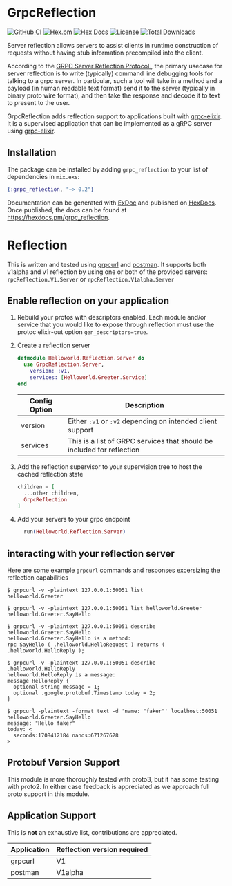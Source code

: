 # GrpcReflection

[![GitHub CI](https://github.com/elixir-grpc/grpc-reflection/actions/workflows/ci.yml/badge.svg)](https://github.com/elixir-grpc/grpc-reflection/actions/workflows/ci.yml)
[![Hex.pm](https://img.shields.io/hexpm/v/grpc_reflection.svg)](https://hex.pm/packages/grpc_reflection)
[![Hex Docs](https://img.shields.io/badge/hex-docs-lightgreen.svg)](https://hexdocs.pm/grpc_reflection/)
[![License](https://img.shields.io/hexpm/l/grpc_reflection.svg)](https://github.com/elixir-grpc/grpc-reflection/blob/main/LICENSE)
[![Total Downloads](https://img.shields.io/hexpm/dt/grpc_reflection.svg)](https://hex.pm/packages/grpc_reflection)

Server reflection allows servers to assist clients in runtime construction of requests without having stub information precompiled into the client.

According to the [GRPC Server Reflection Protocol
](https://github.com/grpc/grpc/blob/master/doc/server-reflection.md), the primary usecase for server reflection is to write (typically) command line debugging tools for talking to a grpc server. In particular, such a tool will take in a method and a payload (in human readable text format) send it to the server (typically in binary proto wire format), and then take the response and decode it to text to present to the user.

GrpcReflection adds reflection support to applications built with [grpc-elixir](https://hex.pm/packages/grpc). It is a supervised application that can be implemented as a gRPC server using [grpc-elixir](https://github.com/elixir-grpc/grpc).

## Installation

The package can be installed by adding `grpc_reflection` to your list of dependencies in `mix.exs`:

```elixir
{:grpc_reflection, "~> 0.2"}
```

Documentation can be generated with [ExDoc](https://github.com/elixir-lang/ex_doc)
and published on [HexDocs](https://hexdocs.pm). Once published, the docs can
be found at <https://hexdocs.pm/grpc_reflection>.

# Reflection

This is written and tested using [grpcurl](https://github.com/fullstorydev/grpcurl) and [postman](https://www.postman.com). It supports both v1alpha and v1 reflection by using one or both of the provided servers: `rpcReflection.V1.Server` or `rpcReflection.V1alpha.Server`

## Enable reflection on your application

1. Rebuild your protos with descriptors enabled. Each module and/or service that you would like to expose through reflection must use the protoc elixir-out option `gen_descriptors=true`.

1. Create a reflection server

   ```elixir
   defmodule Helloworld.Reflection.Server do
     use GrpcReflection.Server,
       version: :v1,
       services: [Helloworld.Greeter.Service]
   end
   ```

   | Config Option | Description                                                            |
   | ------------- | ---------------------------------------------------------------------- |
   | version       | Either `:v1` or `:v2` depending on intended client support             |
   | services      | This is a list of GRPC services that should be included for reflection |

1. Add the reflection supervisor to your supervision tree to host the cached reflection state

   ```elixir
   children = [
     ...other children,
     GrpcReflection
   ]
   ```

1. Add your servers to your grpc endpoint

   ```elixir
     run(Helloworld.Reflection.Server)
   ```

## interacting with your reflection server

Here are some example `grpcurl` commands and responses excersizing the reflection capabilities

```shell
$ grpcurl -v -plaintext 127.0.0.1:50051 list
helloworld.Greeter

$ grpcurl -v -plaintext 127.0.0.1:50051 list helloworld.Greeter
helloworld.Greeter.SayHello

$ grpcurl -v -plaintext 127.0.0.1:50051 describe helloworld.Greeter.SayHello
helloworld.Greeter.SayHello is a method:
rpc SayHello ( .helloworld.HelloRequest ) returns ( .helloworld.HelloReply );

$ grpcurl -v -plaintext 127.0.0.1:50051 describe .helloworld.HelloReply
helloworld.HelloReply is a message:
message HelloReply {
  optional string message = 1;
  optional .google.protobuf.Timestamp today = 2;
}

$ grpcurl -plaintext -format text -d 'name: "faker"' localhost:50051 helloworld.Greeter.SayHello
message: "Hello faker"
today: <
  seconds:1708412184 nanos:671267628
>
```

## Protobuf Version Support

This module is more thoroughly tested with proto3, but it has some testing with proto2. In either case feedback is appreciated as we approach full proto support in this module.

## Application Support

This is **not** an exhaustive list, contributions are appreciated.

| Application | Reflection version required |
| ----------- | --------------------------- |
| grpcurl     | V1                          |
| postman     | V1alpha                     |
